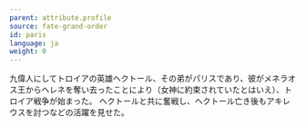 ```yaml
---
parent: attribute.profile
source: fate-grand-order
id: paris
language: ja
weight: 0
---
```


九偉人にしてトロイアの英雄ヘクトール、その弟がパリスであり、彼がメネラオス王からヘレネを奪い去ったことにより（女神に約束されていたとはいえ）、トロイア戦争が始まった。
ヘクトールと共に奮戦し、ヘクトール亡き後もアキレウスを討つなどの活躍を見せた。
